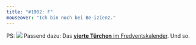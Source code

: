 ```yaml
---
title: "#1902: F"
mouseover: "Ich bin noch bei Be-izienz."
---
```


PS:
<a href="http://www.fonflatter.de/advent10"><img src="http://www.fonflatter.de/adv10/erfindungen_s.png"></a>
Passend dazu: Das <a href="http://www.fonflatter.de/advent10"><strong>vierte Türchen</strong> im Fredventskalender</a>.
Und so.
